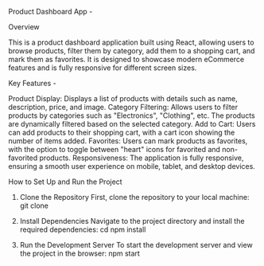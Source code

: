 Product Dashboard App -

Overview

This is a product dashboard application built using React, allowing users to browse products, filter them by category, add them to a shopping cart, and mark them as favorites. It is designed to showcase modern eCommerce features and is fully responsive for different screen sizes.

Key Features - 

Product Display: Displays a list of products with details such as name, description, price, and image.
Category Filtering: Allows users to filter products by categories such as "Electronics", "Clothing", etc. The products are dynamically filtered based on the selected category.
Add to Cart: Users can add products to their shopping cart, with a cart icon showing the number of items added.
Favorites: Users can mark products as favorites, with the option to toggle between "heart" icons for favorited and non-favorited products.
Responsiveness: The application is fully responsive, ensuring a smooth user experience on mobile, tablet, and desktop devices.

How to Set Up and Run the Project

1. Clone the Repository
First, clone the repository to your local machine:
git clone <repository-url>

2. Install Dependencies
Navigate to the project directory and install the required dependencies:
cd <project-directory>
npm install

3. Run the Development Server
To start the development server and view the project in the browser:
npm start

